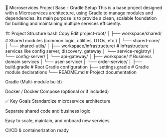 🧱 Microservices Project Base - Gradle Setup
This is a base project designed with a Microservices architecture, using Gradle to manage modules and dependencies. Its main purpose is to provide a clean, scalable foundation for building and maintaining multiple services efficiently.

🏗️ Project Structure
bash
Copy
Edit
project-root/
│
├── workspace/shared/                # Shared modules (common logic, utilities, DTOs, etc.)
│   └── shared-core/
│   └── shared-utils/
│
├── workspace/infrastructure/                 # Infrastructure services like config server, discovery, gateway
│   └── service-registry/
│   └── config-server/
│   └── api-gateway/
│
├── workspace/              # Business domain services
│   └── user-service/
│   └── order-service/
│
├── build.gradle           # Root Gradle configuration
├── settings.gradle        # Gradle module declarations
└── README.md              # Project documentation

Gradle (Multi-module build)

Docker / Docker Compose (optional or if included)

✅ Key Goals
Standardize microservice architecture

Separate shared code and business logic

Easy to scale, maintain, and onboard new services

CI/CD & containerization ready
